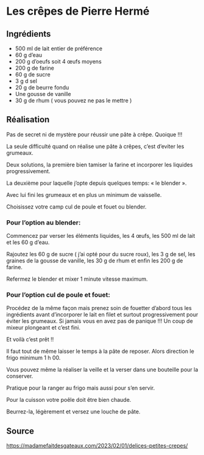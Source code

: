 # Les crêpes de Pierre Hermé

## Ingrédients
* 500 ml de lait entier de préférence
* 60 g d’eau
* 200 g d’oeufs soit 4 œufs moyens
* 200 g de farine
* 60 g de sucre
* 3 g d sel
* 20 g de beurre fondu
* Une gousse de vanille
* 30 g de rhum ( vous pouvez ne pas le mettre )

## Réalisation 

Pas de secret ni de mystère pour réussir une pâte à crêpe. Quoique !!!

La seule difficulté quand on réalise une pâte à crêpes, c’est d’eviter les grumeaux.

Deux solutions, la première bien tamiser la farine et incorporer les liquides progressivement.

La deuxième pour laquelle j’opte depuis quelques temps: « le blender ».

Avec lui fini les grumeaux et en plus un minimum de vaisselle.

Choisissez votre camp cul de poule et fouet ou blender.

### Pour l’option au blender:

Commencez par verser les éléments liquides, les 4 œufs, les 500 ml de lait et les 60 g d’eau.

Rajoutez les 60 g de sucre ( j’ai opté pour du sucre roux), les 3 g de sel, les graines de la gousse de vanille, les 30 g de rhum et enfin les 200 g de farine.

Refermez le blender et mixer 1 minute vitesse maximum.

### Pour l’option cul de poule et fouet:

Procédez de la même façon mais prenez soin de fouetter d’abord tous les ingrédients avant d’incorporer le lait en filet et surtout progressivement pour éviter les grumeaux. Si jamais vous en avez pas de panique !!! Un coup de mixeur plongeant et c’est fini.

Et voilà c’est prêt !!

Il faut tout de même laisser le temps à la pâte de reposer. Alors direction le frigo minimum 1 h 00.

Vous pouvez même la réaliser la veille et la verser dans une bouteille pour la conserver.

Pratique pour la ranger au frigo mais aussi pour s’en servir.

Pour la cuisson votre poêle doit être bien chaude.

Beurrez-la, légèrement et versez une louche de pâte.


## Source
https://madamefaitdesgateaux.com/2023/02/01/delices-petites-crepes/